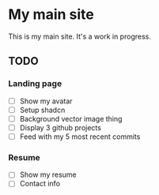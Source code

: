 # My main site

This is my main site. It's a work in progress.


## TODO

### Landing page

- [ ] Show my avatar
- [ ] Setup shadcn
- [ ] Background vector image thing
- [ ] Display 3 github projects
- [ ] Feed with my 5 most recent commits

### Resume

- [ ] Show my resume
- [ ] Contact info